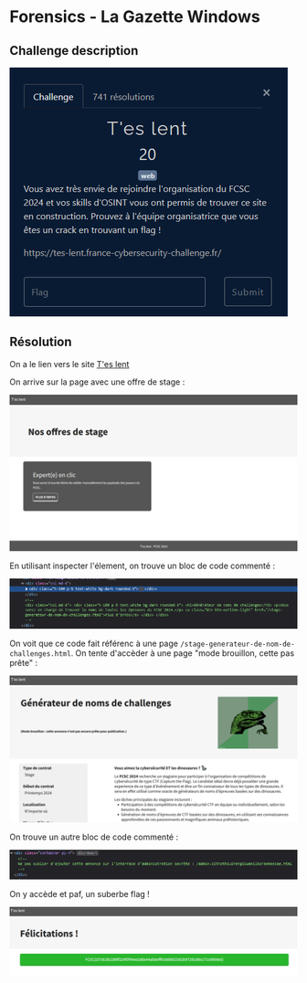 # Forensics - La Gazette Windows

## Challenge description

![Challenge description](./imgs/desc_web_tes_lent.PNG)

## Résolution

On a le lien vers le site [T'es lent](https://tes-lent.france-cybersecurity-challenge.fr/)

On arrive sur la page avec une offre de stage :

![Page d'accueil](./imgs/tes_lent_1.PNG)

En utilisant inspecter l'élement, on trouve un bloc de code commenté :

![Code commenté](./imgs/tes_lent_2.PNG)

On voit que ce code fait référenc à une page `/stage-generateur-de-nom-de-challenges.html`. On tente d'accèder à une page "mode brouillon, cette pas prête" :

![Page brouillon](./imgs/tes_lent_3.PNG)

On trouve un autre bloc de code commenté :

![Code commenté](./imgs/tes_lent_4.PNG)

On y accède et paf, un suberbe flag !

![Flag](./imgs/tes_lent_flag.PNG)
